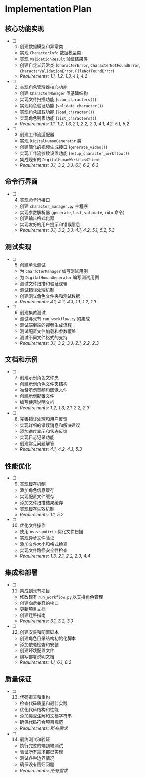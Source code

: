 # Implementation Plan

## 核心功能实现

- [ ] 1. 创建数据模型和异常类
  - 实现 `CharacterInfo` 数据模型类
  - 实现 `ValidationResult` 验证结果类
  - 创建自定义异常类 (`CharacterError`, `CharacterNotFoundError`, `CharacterValidationError`, `FileNotFoundError`)
  - _Requirements: 1.1, 1.2, 1.3, 4.1, 4.2_

- [ ] 2. 实现角色管理器核心功能
  - 创建 `CharacterManager` 类基础结构
  - 实现文件扫描功能 (`scan_characters()`)
  - 实现角色验证功能 (`validate_character()`)
  - 实现角色加载功能 (`load_character()`)
  - 实现角色列表功能 (`list_characters()`)
  - _Requirements: 1.1, 1.2, 1.3, 2.1, 2.2, 2.3, 4.1, 4.2, 5.1, 5.2_

- [ ] 3. 创建工作流适配器
  - 实现 `DigitalHumanGenerator` 类
  - 创建简化的视频生成接口 (`generate_video()`)
  - 实现工作流参数设置功能 (`setup_character_workflow()`)
  - 集成现有的 `DigitalHumanWorkflowClient`
  - _Requirements: 3.1, 3.2, 3.3, 6.1, 6.2, 6.3_

## 命令行界面

- [ ] 4. 实现命令行接口
  - 创建 `character_manager.py` 主程序
  - 实现参数解析器 (`generate`, `list`, `validate`, `info` 命令)
  - 创建输出格式化器
  - 实现友好的用户提示和错误信息
  - _Requirements: 3.1, 3.2, 3.3, 4.1, 4.2, 5.1, 5.2, 5.3_

## 测试实现

- [ ] 5. 创建单元测试
  - 为 `CharacterManager` 编写测试用例
  - 为 `DigitalHumanGenerator` 编写测试用例
  - 测试文件扫描和验证逻辑
  - 测试错误处理机制
  - 创建测试角色文件夹和测试数据
  - _Requirements: 4.1, 4.2, 4.3, 1.1, 1.2, 1.3_

- [ ] 6. 创建集成测试
  - 测试与现有 `run_workflow.py` 的集成
  - 测试端到端的视频生成流程
  - 测试配置文件加载和参数覆盖
  - 测试不同文件格式的支持
  - _Requirements: 3.1, 3.2, 3.3, 2.1, 2.2, 2.3_

## 文档和示例

- [ ] 7. 创建示例角色文件夹
  - 创建示例角色文件夹结构
  - 准备示例音频和图像文件
  - 创建示例配置文件
  - 编写使用说明文档
  - _Requirements: 1.2, 1.3, 2.1, 2.2, 2.3_

- [ ] 8. 完善错误处理和用户反馈
  - 实现详细的错误消息和解决建议
  - 添加进度显示和状态反馈
  - 实现日志记录功能
  - 创建常见问题解答
  - _Requirements: 4.1, 4.2, 4.3, 5.3_

## 性能优化

- [ ] 9. 实现缓存机制
  - 添加角色信息缓存
  - 实现配置文件缓存
  - 添加文件扫描结果缓存
  - 实现缓存失效机制
  - _Requirements: 1.1, 5.2_

- [ ] 10. 优化文件操作
  - 使用 `os.scandir()` 优化文件扫描
  - 实现异步文件验证
  - 添加文件大小和格式检查
  - 实现文件路径安全性检查
  - _Requirements: 1.3, 2.1, 2.2, 2.3, 4.4_

## 集成和部署

- [ ] 11. 集成到现有项目
  - 修改现有 `run_workflow.py` 以支持角色管理
  - 创建向后兼容的接口
  - 更新项目文档
  - 创建迁移指南
  - _Requirements: 3.1, 3.2, 3.3_

- [ ] 12. 创建安装和配置脚本
  - 创建角色目录结构初始化脚本
  - 添加依赖检查和安装
  - 创建环境配置文件
  - 编写部署说明文档
  - _Requirements: 1.1, 6.1, 6.2_

## 质量保证

- [ ] 13. 代码审查和重构
  - 检查代码质量和最佳实践
  - 优化代码结构和性能
  - 添加类型注解和文档字符串
  - 确保代码符合项目规范
  - _Requirements: 所有需求_

- [ ] 14. 最终测试和验证
  - 执行完整的端到端测试
  - 验证所有需求都已实现
  - 测试各种边界情况
  - 确保没有回归问题
  - _Requirements: 所有需求_